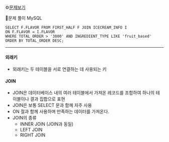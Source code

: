 ⚙[문제보기](https://school.programmers.co.kr/learn/courses/30/lessons/133025)


🔎문제 풀이
MySQL
```MySQL
SELECT F.FLAVOR FROM FIRST_HALF F JOIN ICECREAM_INFO I 
ON F.FLAVOR = I.FLAVOR
WHERE TOTAL_ORDER > '3000' AND INGREDIENT_TYPE LIKE 'fruit_based'
ORDER BY TOTAL_ORDER DESC;
```

***
#### 외래키
- 외래키는 두 테이블을 서로 연결하는 데 사용되는 키

#### JOIN
- JOIN은 데이터베이스 내의 여러 테이블에서 가져온 레코드를 조합하여 하나의 테이블이나 결과 집합으로 표현
- JOIN은 보통 SELECT 문과 함께 자주 사용
- ON 절과 함께 사용하며 만족하는 데이터를 가져온다.
- JOIN의 종류
    - INNER JOIN (JOIN과 동일)
    - LEFT JOIN
    - RIGHT JOIN